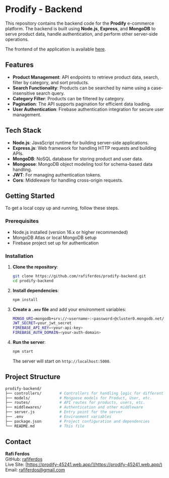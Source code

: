 # Prodify - Backend

This repository contains the backend code for the **Prodify** e-commerce platform. The backend is built using **Node.js**, **Express**, and **MongoDB** to serve product data, handle authentication, and perform other server-side operations.

The frontend of the application is available [here](https://prodify-45241.web.app/).

## Features

- **Product Management**: API endpoints to retrieve product data, search, filter by category, and sort products.
- **Search Functionality**: Products can be searched by name using a case-insensitive search query.
- **Category Filter**: Products can be filtered by category.
- **Pagination**: The API supports pagination for efficient data loading.
- **User Authentication**: Firebase authentication integration for secure user management.

## Tech Stack

- **Node.js**: JavaScript runtime for building server-side applications.
- **Express.js**: Web framework for handling HTTP requests and building APIs.
- **MongoDB**: NoSQL database for storing product and user data.
- **Mongoose**: MongoDB object modeling tool for schema-based data handling.
- **JWT**: For managing authentication tokens.
- **Cors**: Middleware for handling cross-origin requests.

## Getting Started

To get a local copy up and running, follow these steps.

### Prerequisites

- Node.js installed (version 16.x or higher recommended)
- MongoDB Atlas or local MongoDB setup
- Firebase project set up for authentication

### Installation

1. **Clone the repository**:
    ```bash
    git clone https://github.com/rafiferdos/prodify-backend.git
    cd prodify-backend
    ```

2. **Install dependencies**:
    ```bash
    npm install
    ```

3. **Create a `.env` file** and add your environment variables:
    ```bash
    MONGO_URI=mongodb+srv://<username>:<password>@cluster0.mongodb.net/prodify?retryWrites=true&w=majority
    JWT_SECRET=your_jwt_secret
    FIREBASE_API_KEY=<your-api-key>
    FIREBASE_AUTH_DOMAIN=<your-auth-domain>
    ```

4. **Run the server**:
    ```bash
    npm start
    ```

    The server will start on `http://localhost:5000`.

## Project Structure

```bash
prodify-backend/
├── controllers/        # Controllers for handling logic for different routes
├── models/             # Mongoose models for Product, User, etc.
├── routes/             # API routes for products, users, etc.
├── middlewares/        # Authentication and other middleware
├── server.js           # Entry point for the server
├── .env                # Environment variables
├── package.json        # Project configuration and dependencies
└── README.md           # This file
```

## Contact

**Rafi Ferdos**  
GitHub: [rafiferdos](https://github.com/rafiferdos)  
Live Site: [https://prodify-45241.web.app/](https://prodify-45241.web.app/)  
Email: rafiferdos@gmail.com
